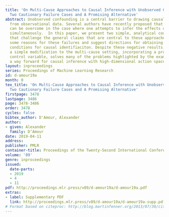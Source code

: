 ```yaml
---
title: 'On Multi-Cause Approaches to Causal Inference with Unobserved Counfounding:
  Two Cautionary Failure Cases and A Promising Alternative'
abstract: Unobserved confounding is a central barrier to drawing causal inferences
  from observational data. Several authors have recently proposed that this barrier
  can be overcome in the case where one attempts to infer the effects of several variables
  simultaneously.  In this paper, we present two simple, analytical counterexamples
  that challenge the general claims that are central to these approaches. We discuss
  some reasons for these failures and suggest directions for obtaining sufficient
  conditions for causal identifiaciton. Despite these negative results, we show that
  a simple modification to the multi-cause setting, incorporating a proxy or negative
  control variable, solves many of the problems highlighted by the examples, and suggest
  a way forward for causal inference with high-dimensional action spaces.
layout: inproceedings
series: Proceedings of Machine Learning Research
id: d-amour19a
month: 0
tex_title: 'On Multi-Cause Approaches to Causal Inference with Unobserved Counfounding:
  Two Cautionary Failure Cases and A Promising Alternative'
firstpage: 3478
lastpage: 3486
page: 3478-3486
order: 3478
cycles: false
bibtex_author: D'Amour, Alexander
author:
- given: Alexander
  family: D’Amour
date: 2019-04-11
address: 
publisher: PMLR
container-title: Proceedings of the Twenty-Second International Conference on Artificial Intelligence and Statistics
volume: '89'
genre: inproceedings
issued:
  date-parts:
  - 2019
  - 4
  - 11
pdf: http://proceedings.mlr.press/v89/d-amour19a/d-amour19a.pdf
extras:
- label: Supplementary PDF
  link: http://proceedings.mlr.press/v89/d-amour19a/d-amour19a-supp.pdf
# Format based on citeproc: http://blog.martinfenner.org/2013/07/30/citeproc-yaml-for-bibliographies/
---
```

